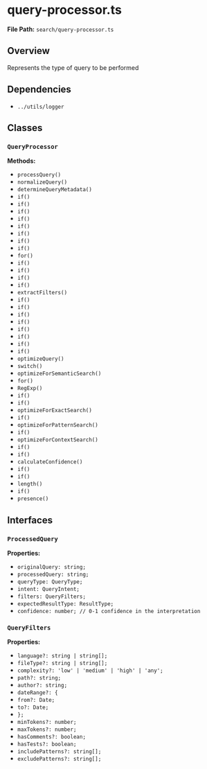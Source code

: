# query-processor.ts

**File Path:** `search/query-processor.ts`

## Overview

Represents the type of query to be performed

## Dependencies

- `../utils/logger`

## Classes

### `QueryProcessor`

**Methods:**

- `processQuery()`
- `normalizeQuery()`
- `determineQueryMetadata()`
- `if()`
- `if()`
- `if()`
- `if()`
- `if()`
- `if()`
- `if()`
- `if()`
- `for()`
- `if()`
- `if()`
- `if()`
- `if()`
- `extractFilters()`
- `if()`
- `if()`
- `if()`
- `if()`
- `if()`
- `if()`
- `if()`
- `if()`
- `optimizeQuery()`
- `switch()`
- `optimizeForSemanticSearch()`
- `for()`
- `RegExp()`
- `if()`
- `if()`
- `optimizeForExactSearch()`
- `if()`
- `optimizeForPatternSearch()`
- `if()`
- `optimizeForContextSearch()`
- `if()`
- `if()`
- `calculateConfidence()`
- `if()`
- `if()`
- `length()`
- `if()`
- `presence()`

## Interfaces

### `ProcessedQuery`

**Properties:**

- `originalQuery: string;`
- `processedQuery: string;`
- `queryType: QueryType;`
- `intent: QueryIntent;`
- `filters: QueryFilters;`
- `expectedResultType: ResultType;`
- `confidence: number; // 0-1 confidence in the interpretation`

### `QueryFilters`

**Properties:**

- `language?: string | string[];`
- `fileType?: string | string[];`
- `complexity?: 'low' | 'medium' | 'high' | 'any';`
- `path?: string;`
- `author?: string;`
- `dateRange?: {`
- `from?: Date;`
- `to?: Date;`
- `};`
- `minTokens?: number;`
- `maxTokens?: number;`
- `hasComments?: boolean;`
- `hasTests?: boolean;`
- `includePatterns?: string[];`
- `excludePatterns?: string[];`

